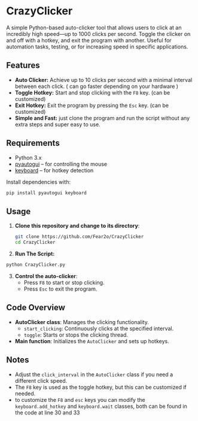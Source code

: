 # CrazyClicker

A simple Python-based auto-clicker tool that allows users to click at an incredibly high speed—up to 1000 clicks per second. Toggle the clicker on and off with a hotkey, and exit the program with another. Useful for automation tasks, testing, or for increasing speed in specific applications.

## Features

- **Auto Clicker:** Achieve up to 10 clicks per second with a minimal interval between each click. ( can go faster depending on your hardware )
- **Toggle Hotkey:** Start and stop clicking with the `F8` key. (can be customized)
- **Exit Hotkey:** Exit the program by pressing the `Esc` key. (can be customized)
- **Simple and Fast:** just clone the program and run the script without any extra steps and super easy to use.

## Requirements

- Python 3.x
- [pyautogui](https://pypi.org/project/PyAutoGUI/) – for controlling the mouse
- [keyboard](https://pypi.org/project/keyboard/) – for hotkey detection

Install dependencies with:

```bash
pip install pyautogui keyboard
```

## Usage

1. **Clone this repository and change to its directory**:

   ```bash
   git clone https://github.com/Fear2o/CrazyClicker
   cd CrazyClicker
   ```

2. **Run The Script:**

```bash
python CrazyClicker.py
```


3. **Control the auto-clicker**:
   - Press `F8` to start or stop clicking.
   - Press `Esc` to exit the program.


## Code Overview

- **AutoClicker class**: Manages the clicking functionality.
  - `start_clicking`: Continuously clicks at the specified interval.
  - `toggle`: Starts or stops the clicking thread.
- **Main function**: Initializes the `AutoClicker` and sets up hotkeys.

## Notes

- Adjust the `click_interval` in the `AutoClicker` class if you need a different click speed.
- The `F8` key is used as the toggle hotkey, but this can be customized if needed.
- to customize the `F8` and `esc` keys you can modify the `keyboard.add_hotkey` and `keyboard.wait` classes, both can be found in the code at line 30 and 33



